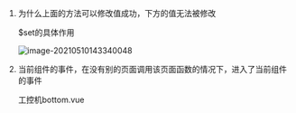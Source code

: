 1. 为什么上面的方法可以修改值成功，下方的值无法被修改

   $set的具体作用

   ![image-20210510143340048](C:\Users\62624\AppData\Roaming\Typora\typora-user-images\image-20210510143340048.png)

2. 当前组件的事件，在没有别的页面调用该页面函数的情况下，进入了当前组件的事件

   工控机bottom.vue

   